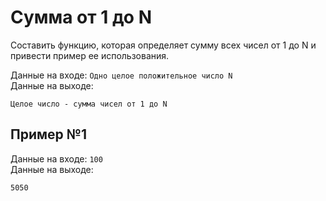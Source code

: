 # Сумма от 1 до N

Составить функцию, которая определяет сумму всех чисел от 1 до N и привести пример ее использования.  

Данные на входе: `Одно целое положительное число N`  
Данные на выходе:
```
Целое число - сумма чисел от 1 до N
```

## Пример №1
Данные на входе: `100`  
Данные на выходе:
```
5050
```
